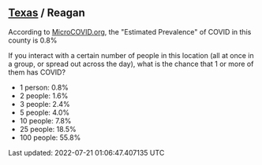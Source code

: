 
## [Texas](/united-states/texas) / Reagan

According to [MicroCOVID.org](http://microcovid.org),
the "Estimated Prevalence" of COVID in this county is 0.8%

If you interact with a certain number of people in this location
(all at once in a group, or spread out across the day), what is the chance that
1 or more of them has COVID?

- 1 person: 0.8%
- 2 people: 1.6%
- 3 people: 2.4%
- 5 people: 4.0%
- 10 people: 7.8%
- 25 people: 18.5%
- 100 people: 55.8%

Last updated: 2022-07-21 01:06:47.407135 UTC
